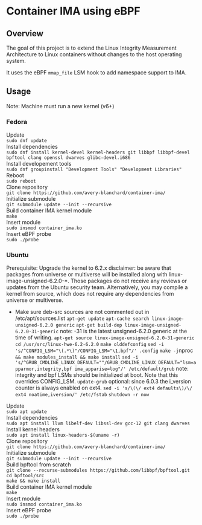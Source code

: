 # Container IMA using eBPF

## Overview
The goal of this project is to extend the Linux Integrity Measurement Architecture to Linux containers 
without changes to the host operating system.

It uses the eBPF `mmap_file` LSM hook to add namespace support to IMA.

## Usage 
Note: Machine must run a new kernel (v6+)

### Fedora
Update \
`sudo dnf update` \
Install dependencies \
`sudo dnf install kernel-devel kernel-headers git libbpf libbpf-devel bpftool clang openssl dwarves glibc-devel.i686` \
Install developement tools \
`sudo dnf groupinstall "Development Tools" "Development Libraries"` \
Reboot \
`sudo reboot` \
Clone repository \
`git clone https://github.com/avery-blanchard/container-ima/` \
Initialize submodule \
`git submodule update --init --recursive` \
Build container IMA kernel module \
`make` \
Insert module \
`sudo insmod container_ima.ko` \
Insert eBPF probe \
`sudo ./probe`

### Ubuntu
Prerequisite: Upgrade the kernel to 6.2.x
disclaimer: be aware that packages from universe or multiverse will be installed along with linux-image-unsigned-6.2.0-*. Those packages do not receive any reviews or updates from the Ubuntu security team. Alternatively, you may compile a kernel from source, which does not require any dependencies from universe or multiverse.
* Make sure deb-src sources are not commented out in /etc/apt/sources.list
`apt-get update`
`apt-cache search linux-image-unsigned-6.2.0 generic`
`apt-get build-dep linux-image-unsigned-6.2.0-31-generic`
note: -31 is the latest unsigned-6.2.0 generic at the time of writing.
`apt-get source linux-image-unsigned-6.2.0-31-generic`
`cd /usr/src/linux-hwe-6.2-6.2.0`
`make olddefconfig`
`sed -i 's/^CONFIG_LSM="\(.*\)"/CONFIG_LSM="\1,bpf"/' .config`
`make -j`nproc` && make modules_install && make install`
`sed -i 's/^GRUB_CMDLINE_LINUX_DEFAULT=""/GRUB_CMDLINE_LINUX_DEFAULT="lsm=apparmor,integrity,bpf ima_apparise=log"/' /etc/default/grub`
note: integrity and bpf LSMs should be initialized at boot. Note that this overrides CONFIG_LSM.
`update-grub`
optional: since 6.0.3 the i_version counter is always enabled on ext4.
`sed -i 's/\(\/ ext4 defaults\)/\/ ext4 noatime,iversion/' /etc/fstab`
`shutdown -r now`

Update \
`sudo apt update` \
Install dependencies \
`sudo apt install llvm libelf-dev libssl-dev gcc-12 git clang dwarves` \
Install kernel headers \
`sudo apt install linux-headers-$(uname -r)` \
Clone repository \
`git clone https://github.com/avery-blanchard/container-ima/` \
Initialize submodule \
`git submodule update --init --recursive` \
Build bpftool from scratch \
`git clone --recurse-submodules https://github.com/libbpf/bpftool.git` \
`cd bpftool/src` \
`make && make install` \
Build container IMA kernel module \
`make` \
Insert module \
`sudo insmod container_ima.ko` \
Insert eBPF probe \
`sudo ./probe`
